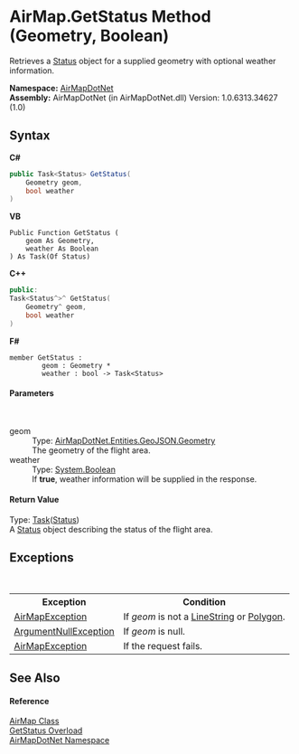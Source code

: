 # AirMap.GetStatus Method (Geometry, Boolean)
 

Retrieves a <a href="ff75423a-8d6c-9dca-21af-66fff78dbb5d">Status</a> object for a supplied geometry with optional weather information.

**Namespace:**&nbsp;<a href="b5783ccd-d544-c2c9-c0be-1f622d02460a">AirMapDotNet</a><br />**Assembly:**&nbsp;AirMapDotNet (in AirMapDotNet.dll) Version: 1.0.6313.34627 (1.0)

## Syntax

**C#**<br />
``` C#
public Task<Status> GetStatus(
	Geometry geom,
	bool weather
)
```

**VB**<br />
``` VB
Public Function GetStatus ( 
	geom As Geometry,
	weather As Boolean
) As Task(Of Status)
```

**C++**<br />
``` C++
public:
Task<Status^>^ GetStatus(
	Geometry^ geom, 
	bool weather
)
```

**F#**<br />
``` F#
member GetStatus : 
        geom : Geometry * 
        weather : bool -> Task<Status> 

```


#### Parameters
&nbsp;<dl><dt>geom</dt><dd>Type: <a href="22f02f42-8eee-a3f1-6c1a-cfe4163ef04e">AirMapDotNet.Entities.GeoJSON.Geometry</a><br />The geometry of the flight area.</dd><dt>weather</dt><dd>Type: <a href="http://msdn2.microsoft.com/en-us/library/a28wyd50" target="_blank">System.Boolean</a><br />If <b>true</b>, weather information will be supplied in the response.</dd></dl>

#### Return Value
Type: <a href="http://msdn2.microsoft.com/en-us/library/dd321424" target="_blank">Task</a>(<a href="ff75423a-8d6c-9dca-21af-66fff78dbb5d">Status</a>)<br />A <a href="ff75423a-8d6c-9dca-21af-66fff78dbb5d">Status</a> object describing the status of the flight area.

## Exceptions
&nbsp;<table><tr><th>Exception</th><th>Condition</th></tr><tr><td><a href="d82ff8cb-4e8e-4f49-2c4c-a1d978cbdb1c">AirMapException</a></td><td>If *geom* is not a <a href="74632d83-31f0-af68-c039-d256be6e59c5">LineString</a> or <a href="7c0a51c2-e5e6-9f74-2927-3130cb70daf9">Polygon</a>.</td></tr><tr><td><a href="http://msdn2.microsoft.com/en-us/library/27426hcy" target="_blank">ArgumentNullException</a></td><td>If *geom* is null.</td></tr><tr><td><a href="d82ff8cb-4e8e-4f49-2c4c-a1d978cbdb1c">AirMapException</a></td><td>If the request fails.</td></tr></table>

## See Also


#### Reference
<a href="5026f4ac-baf9-76bd-7dc0-4a111dd014fb">AirMap Class</a><br /><a href="6c445e16-86dc-f47c-81ec-11eda9306471">GetStatus Overload</a><br /><a href="b5783ccd-d544-c2c9-c0be-1f622d02460a">AirMapDotNet Namespace</a><br />
